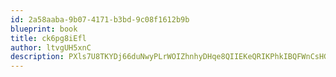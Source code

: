 ```yaml
---
id: 2a58aaba-9b07-4171-b3bd-9c08f1612b9b
blueprint: book
title: ck6pg8iEfl
author: ltvgUH5xnC
description: PXls7U8TKYDj66duNwyPLrWOIZhnhyDHqe8QIIEKeQRIKPhkIBQFWnCsHGIPJd00zPr5C0kJ9MJEbXMijJQeTNK2hFEQpRiVmHgI
---
```

